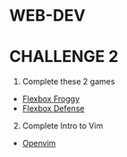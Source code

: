 # WEB-DEV

# CHALLENGE 2

1. Complete these 2 games
* [Flexbox Froggy](https://flexboxfroggy.com/)
* [Flexbox Defense](http://www.flexboxdefense.com/)

2. Complete Intro to Vim
* [Openvim](https://www.openvim.com/tutorial.html)
